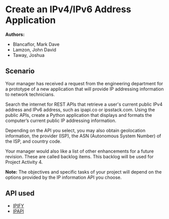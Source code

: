 # Create an IPv4/IPv6 Address Application

**Authors:** 
* Blancaflor, Mark Dave<br>
* Lamzon, John David<br>
* Taway, Joshua

## Scenario
Your manager has received a request from the engineering department for a prototype of a new application that will provide IP addressing information to network technicians.

Search the internet for REST APIs that retrieve a user's current public IPv4 address and IPv6 address, such as ipapi.co or ipsstack.com. Using the public APIs, create a Python application that displays and formats the computer’s current public IP addressing information.

Depending on the API you select, you may also obtain geolocation information, the provider (ISP), the ASN (Autonomous System Number) of the ISP, and country code.

Your manager would also like a list of other enhancements for a future revision. These are called backlog items. This backlog will be used for Project Activity 4.

<b>Note:</b> The objectives and specific tasks of your project will depend on the options provided by the IP information API you choose.

## API used
* <a href="https://api.ipify.org">IPIFY</a>
* <a href="https://ipapi.co/">IPAPI</a>

            